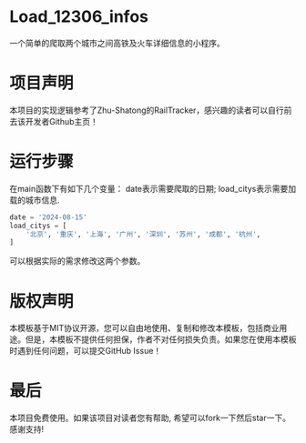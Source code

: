 # Load_12306_infos
一个简单的爬取两个城市之间高铁及火车详细信息的小程序。

# 项目声明
本项目的实现逻辑参考了Zhu-Shatong的RailTracker，感兴趣的读者可以自行前去该开发者Github主页！

# 运行步骤
在main函数下有如下几个变量：
date表示需要爬取的日期;
load_citys表示需要加载的城市信息.

```python
date = '2024-08-15'
load_citys = [
    '北京', '重庆', '上海', '广州', '深圳', '苏州', '成都', '杭州',
]
```

可以根据实际的需求修改这两个参数。

# 版权声明
本模板基于MIT协议开源，您可以自由地使用、复制和修改本模板，包括商业用途。但是，本模板不提供任何担保，作者不对任何损失负责。如果您在使用本模板时遇到任何问题，可以提交GitHub Issue！

# 最后
本项目免费使用。如果该项目对读者您有帮助, 希望可以fork一下然后star一下。感谢支持!

